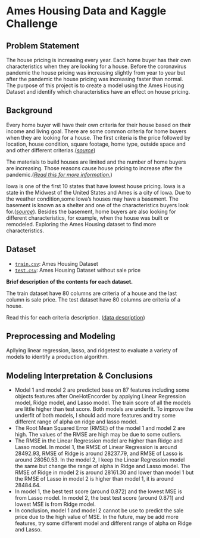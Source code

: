 # Ames Housing Data and Kaggle Challenge

## Problem Statement

The house pricing is increasing every year. Each home buyer has their own characteristics when they are looking for a house. Before the coronavirus pandemic the house pricing was increasing slightly from year to year but after the pandemic the house pricing was increasing faster than normal. The purpose of this project is to create a model using the Ames Housing Dataset and identify which characteristics have an effect on house pricing.

## Background 

Every home buyer will have their own criteria for their house based on their income and living goal. There are some common criteria for home buyers when they are looking for a house. The first criteria is the price followed by location, house condition, square footage, home type, outside space and and other different criterias.([*source*](https://www.forbes.com/advisor/mortgages/real-estate/what-to-look-for-when-buying-a-house/))

The materials to build houses are limited and the number of home buyers are increasing. Those reasons cause house pricing to increase after the pandemic.([*Read this for more information.*](https://www.whitehouse.gov/cea/written-materials/2021/09/09/housing-prices-and-inflation/))

Iowa is one of the first 10 states that have lowest house pricing. Iowa is a state in the Midwest of the United States and Ames is a city of Iowa. Due to the weather condition,some Iowa’s houses may have a basement. The basement is known as a shelter and one of the characteristics buyers look for.([*source*](https://lovehomedesigns.com/where-are-basements-common/#:~:text=On%20average%2C%20in%20the%20United,%2C%20Oklahoma%2C%20Iowa%2C%20Missouri.)). Besides the basement, home buyers are also looking for different characteristics, for example, when the house was built or remodeled. Exploring the Ames Housing dataset to find more characteristics. 

## Dataset 

* [`train.csv`]('../datasets/train.csv'): Ames Housing Dataset
* [`test.csv`]('../datasets/test.csv'): Ames Housing Dataset without sale price

**Brief description of the contents for each dataset.**

The train dataset have 80 columns are criteria of a house and the last column is sale price.
The test dataset have 80 columns are criteria of a house.

Read this for each criteria description. ([data description](http://jse.amstat.org/v19n3/decock/DataDocumentation.txt))


## Preprocessing and Modeling 

Apllying linear regression, lasso, and ridgetest to evaluate a variety of models to identify a production algorithm.

## Modeling Interpretation & Conclusions

* Model 1 and model 2 are predicted base on 87 features including some objects features after OneHotEncorder by applying Linear Regression model, Ridge model, and Lasso model. The train score of all the models are little higher than test score. Both models are underfit. To improve the underfit of both models, I should add more features and try some different range of alpha on ridge and lasso model.
* The Root Mean Squared Error (RMSE) of the model 1 and model 2 are high. The values of the RMSE are high may be due to some outliers.
* The RMSE in the Linear Regression model are higher than Ridge and Lasso model. In model 1, the RMSE of Linear Regression is around 28492.93, RMSE of Ridge is around 28237.79, and RMSE of Lasso is around 28050.53. In the model 2, I keep the Linear Regression model the same but change the range of alpha in Ridge and Lasso model. The RMSE of Ridge in model 2 is around 28161.30 and lower than model 1 but the RMSE of Lasso in model 2 is higher than model 1, it is around 28484.64.
* In model 1, the best test score (around 0.872) and the lowest MSE is from Lasso model. In model 2, the best test score (around 0.871) and lowest MSE is from Ridge model.
* In conclusion, model 1 and model 2 cannot be use to predict the sale price due to the high value of MSE. In the future, may be add more features, try some different model and different range of alpha on Ridge and Lasso.

